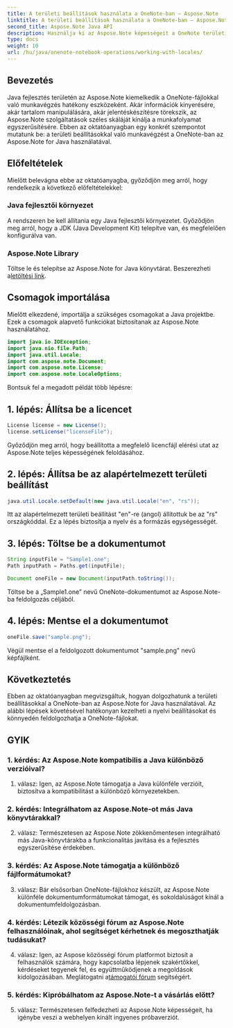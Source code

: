 ```yaml
---
title: A területi beállítások használata a OneNote-ban – Aspose.Note
linktitle: A területi beállítások használata a OneNote-ban – Aspose.Note
second_title: Aspose.Note Java API
description: Használja ki az Aspose.Note képességeit a OneNote területi beállításaival való együttműködéshez! Különböző nyelvekre és régiókra szabott jelentések kinyerése, manipulálása és létrehozása. #OneNote #Java #Aspose
type: docs
weight: 10
url: /hu/java/onenote-notebook-operations/working-with-locales/
---
```

## Bevezetés

Java fejlesztés területén az Aspose.Note kiemelkedik a OneNote-fájlokkal való munkavégzés hatékony eszközeként. Akár információk kinyerésére, akár tartalom manipulálására, akár jelentéskészítésre törekszik, az Aspose.Note szolgáltatások széles skáláját kínálja a munkafolyamat egyszerűsítésére. Ebben az oktatóanyagban egy konkrét szempontot mutatunk be: a területi beállításokkal való munkavégzést a OneNote-ban az Aspose.Note for Java használatával.

## Előfeltételek

Mielőtt belevágna ebbe az oktatóanyagba, győződjön meg arról, hogy rendelkezik a következő előfeltételekkel:

### Java fejlesztői környezet

A rendszeren be kell állítania egy Java fejlesztői környezetet. Győződjön meg arról, hogy a JDK (Java Development Kit) telepítve van, és megfelelően konfigurálva van.

### Aspose.Note Library

 Töltse le és telepítse az Aspose.Note for Java könyvtárat. Beszerezheti a[letöltési link](https://releases.aspose.com/note/java/).

## Csomagok importálása

Mielőtt elkezdené, importálja a szükséges csomagokat a Java projektbe. Ezek a csomagok alapvető funkciókat biztosítanak az Aspose.Note használatához.

```java
import java.io.IOException;
import java.nio.file.Path;
import java.util.Locale;
import com.aspose.note.Document;
import com.aspose.note.License;
import com.aspose.note.LocaleOptions;
```

Bontsuk fel a megadott példát több lépésre:

## 1. lépés: Állítsa be a licencet

```java
License license = new License();
license.setLicense("licenseFile");
```

Győződjön meg arról, hogy beállította a megfelelő licencfájl elérési utat az Aspose.Note teljes képességének feloldásához.

## 2. lépés: Állítsa be az alapértelmezett területi beállítást

```java
java.util.Locale.setDefault(new java.util.Locale("en", "rs"));
```

Itt az alapértelmezett területi beállítást "en"-re (angol) állítottuk be az "rs" országkóddal. Ez a lépés biztosítja a nyelv és a formázás egységességét.

## 3. lépés: Töltse be a dokumentumot

```java
String inputFile = "Sample1.one";
Path inputPath = Paths.get(inputFile);

Document oneFile = new Document(inputPath.toString());
```

Töltse be a „Sample1.one” nevű OneNote-dokumentumot az Aspose.Note-ba feldolgozás céljából.

## 4. lépés: Mentse el a dokumentumot

```java
oneFile.save("sample.png");
```

Végül mentse el a feldolgozott dokumentumot "sample.png" nevű képfájlként.

## Következtetés

Ebben az oktatóanyagban megvizsgáltuk, hogyan dolgozhatunk a területi beállításokkal a OneNote-ban az Aspose.Note for Java használatával. Az alábbi lépések követésével hatékonyan kezelheti a nyelvi beállításokat és könnyedén feldolgozhatja a OneNote-fájlokat.

## GYIK

### 1. kérdés: Az Aspose.Note kompatibilis a Java különböző verzióival?

1. válasz: Igen, az Aspose.Note támogatja a Java különféle verzióit, biztosítva a kompatibilitást a különböző környezetekben.

### 2. kérdés: Integrálhatom az Aspose.Note-ot más Java könyvtárakkal?

2. válasz: Természetesen az Aspose.Note zökkenőmentesen integrálható más Java-könyvtárakba a funkcionalitás javítása és a fejlesztés egyszerűsítése érdekében.

### 3. kérdés: Az Aspose.Note támogatja a különböző fájlformátumokat?

3. válasz: Bár elsősorban OneNote-fájlokhoz készült, az Aspose.Note különféle dokumentumformátumokat támogat, és sokoldalúságot kínál a dokumentumfeldolgozásban.

### 4. kérdés: Létezik közösségi fórum az Aspose.Note felhasználóinak, ahol segítséget kérhetnek és megoszthatják tudásukat?

 4. válasz: Igen, az Aspose közösségi fórum platformot biztosít a felhasználók számára, hogy kapcsolatba lépjenek szakértőkkel, kérdéseket tegyenek fel, és együttműködjenek a megoldások kidolgozásában. Meglátogatni a[támogatói fórum](https://forum.aspose.com/c/note/28) segítségért.

### 5. kérdés: Kipróbálhatom az Aspose.Note-t a vásárlás előtt?

5. válasz: Természetesen felfedezheti az Aspose.Note képességeit, ha igénybe veszi a webhelyen kínált ingyenes próbaverziót.